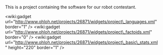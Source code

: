 This is a project containing the software for our robot contestant.

&lt;wiki:gadget url="http://www.ohloh.net/projects/26871/widgets/project\_languages.xml" border="1" /&gt;
&lt;wiki:gadget url="http://www.ohloh.net/projects/26871/widgets/project\_factoids.xml" border="0" /&gt;
&lt;wiki:gadget url="http://www.ohloh.net/projects/26871/widgets/project\_basic\_stats.xml" height="220"  border="1" /&gt;